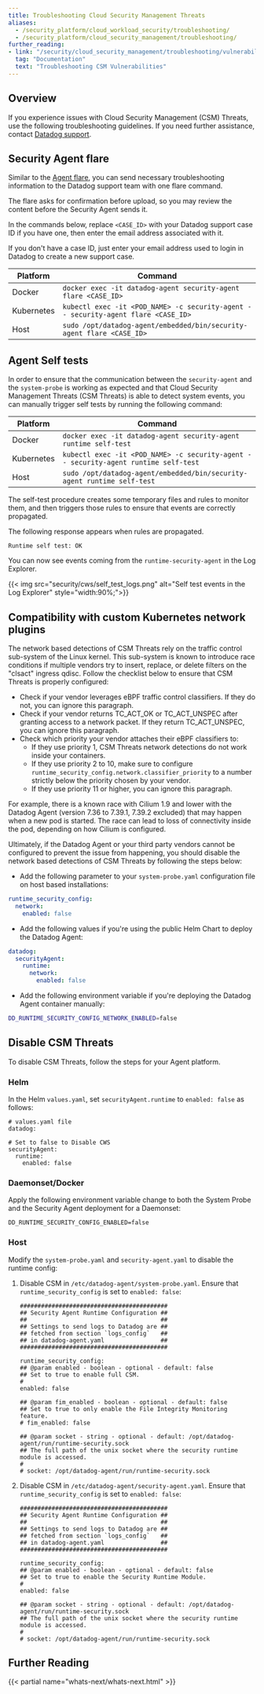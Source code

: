 ```yaml
---
title: Troubleshooting Cloud Security Management Threats
aliases:
  - /security_platform/cloud_workload_security/troubleshooting/
  - /security_platform/cloud_security_management/troubleshooting/
further_reading:
- link: "/security/cloud_security_management/troubleshooting/vulnerabilities"
  tag: "Documentation"
  text: "Troubleshooting CSM Vulnerabilities"
---
```


## Overview

If you experience issues with Cloud Security Management (CSM) Threats, use the following troubleshooting guidelines. If you need further assistance, contact [Datadog support][1].

## Security Agent flare

Similar to the [Agent flare][1], you can send necessary troubleshooting information to the Datadog support team with one flare command.

The flare asks for confirmation before upload, so you may review the content before the Security Agent sends it.

In the commands below, replace `<CASE_ID>` with your Datadog support case ID if you have one, then enter the email address associated with it.

If you don't have a case ID, just enter your email address used to login in Datadog to create a new support case.

| Platform     | Command                                                                             |
| --------     | -------                                                                             |
| Docker       | `docker exec -it datadog-agent security-agent flare <CASE_ID>`                      |
| Kubernetes   | `kubectl exec -it <POD_NAME> -c security-agent -- security-agent flare <CASE_ID>`   |
| Host         | `sudo /opt/datadog-agent/embedded/bin/security-agent flare <CASE_ID>`               |

## Agent Self tests

In order to ensure that the communication between the `security-agent` and the `system-probe` is working as expected and that Cloud Security Management Threats (CSM Threats) is able to detect system events, you can manually trigger self tests by running the following command:

| Platform     | Command                                                                             |
| --------     | -------                                                                             |
| Docker       | `docker exec -it datadog-agent security-agent runtime self-test`                    |
| Kubernetes   | `kubectl exec -it <POD_NAME> -c security-agent -- security-agent runtime self-test` |
| Host         | `sudo /opt/datadog-agent/embedded/bin/security-agent runtime self-test`             |

The self-test procedure creates some temporary files and rules to monitor them, and then triggers those rules to ensure that events are correctly propagated.

The following response appears when rules are propagated.
```
Runtime self test: OK
```

You can now see events coming from the `runtime-security-agent` in the Log Explorer.

{{< img src="security/cws/self_test_logs.png" alt="Self test events in the Log Explorer" style="width:90%;">}}

## Compatibility with custom Kubernetes network plugins

The network based detections of CSM Threats rely on the traffic control sub-system of the Linux kernel. This sub-system is known to introduce race conditions if multiple vendors try to insert, replace, or delete filters on the "clsact" ingress qdisc. Follow the checklist below to ensure that CSM Threats is properly configured:

* Check if your vendor leverages eBPF traffic control classifiers. If they do not, you can ignore this paragraph.
* Check if your vendor returns TC_ACT_OK or TC_ACT_UNSPEC after granting access to a network packet. If they return TC_ACT_UNSPEC, you can ignore this paragraph.
* Check which priority your vendor attaches their eBPF classifiers to:
  * If they use priority 1, CSM Threats network detections do not work inside your containers.
  * If they use priority 2 to 10, make sure to configure `runtime_security_config.network.classifier_priority` to a number strictly below the priority chosen by your vendor.
  * If they use priority 11 or higher, you can ignore this paragraph.

For example, there is a known race with Cilium 1.9 and lower with the Datadog Agent (version 7.36 to 7.39.1, 7.39.2 excluded) that may happen when a new pod is started. The race can lead to loss of connectivity inside the pod, depending on how Cilium is configured.

Ultimately, if the Datadog Agent or your third party vendors cannot be configured to prevent the issue from happening, you should disable the network based detections of CSM Threats by following the steps below:

* Add the following parameter to your `system-probe.yaml` configuration file on host based installations:
```yaml
runtime_security_config:
  network:
    enabled: false
```
* Add the following values if you're using the public Helm Chart to deploy the Datadog Agent:
```yaml
datadog:
  securityAgent:
    runtime:
      network:
        enabled: false
```
* Add the following environment variable if you're deploying the Datadog Agent container manually:
```bash
DD_RUNTIME_SECURITY_CONFIG_NETWORK_ENABLED=false
```
## Disable CSM Threats

To disable CSM Threats, follow the steps for your Agent platform.

### Helm

In the Helm `values.yaml`, set `securityAgent.runtime` to `enabled: false` as follows:

```
# values.yaml file
datadog:

# Set to false to Disable CWS
securityAgent:
  runtime:
    enabled: false
```

### Daemonset/Docker

Apply the following environment variable change to both the System Probe and the Security Agent deployment for a Daemonset:

```
DD_RUNTIME_SECURITY_CONFIG_ENABLED=false
```

### Host

Modify the `system-probe.yaml` and `security-agent.yaml` to disable the runtime config:

1. Disable CSM in `/etc/datadog-agent/system-probe.yaml`. Ensure that `runtime_security_config` is set to `enabled: false`:
    ```
    ##########################################
    ## Security Agent Runtime Configuration ##
    ##                                      ##
    ## Settings to send logs to Datadog are ##
    ## fetched from section `logs_config`   ##
    ## in datadog-agent.yaml                ##
    ##########################################

    runtime_security_config:
    ## @param enabled - boolean - optional - default: false
    ## Set to true to enable full CSM.
    #
    enabled: false

    ## @param fim_enabled - boolean - optional - default: false
    ## Set to true to only enable the File Integrity Monitoring feature.
    # fim_enabled: false

    ## @param socket - string - optional - default: /opt/datadog-agent/run/runtime-security.sock
    ## The full path of the unix socket where the security runtime module is accessed.
    #
    # socket: /opt/datadog-agent/run/runtime-security.sock
    ```
2. Disable CSM in `/etc/datadog-agent/security-agent.yaml`. Ensure that `runtime_security_config` is set to `enabled: false`:
    ```
    ##########################################
    ## Security Agent Runtime Configuration ##
    ##                                      ##
    ## Settings to send logs to Datadog are ##
    ## fetched from section `logs_config`   ##
    ## in datadog-agent.yaml                ##
    ##########################################

    runtime_security_config:
    ## @param enabled - boolean - optional - default: false
    ## Set to true to enable the Security Runtime Module.
    #
    enabled: false

    ## @param socket - string - optional - default: /opt/datadog-agent/run/runtime-security.sock
    ## The full path of the unix socket where the security runtime module is accessed.
    #
    # socket: /opt/datadog-agent/run/runtime-security.sock
    ```

## Further Reading

{{< partial name="whats-next/whats-next.html" >}}

[1]: /agent/troubleshooting/send_a_flare/?tab=agentv6v7
